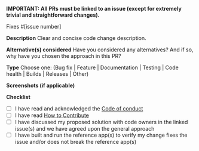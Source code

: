 **IMPORTANT: All PRs must be linked to an issue (except for extremely trivial and straightforward changes).**

Fixes #[issue number]

**Description**
Clear and concise code change description. 

**Alternative(s) considered**
Have you considered any alternatives? And if so, why have you chosen the approach in this PR?

**Type**
Choose one: (Bug fix | Feature | Documentation | Testing | Code health | Builds | Releases | Other)

**Screenshots (if applicable)**

**Checklist**
- [ ] I have read and acknowledged the [Code of conduct](https://github.com/openhealthalgorithms/service/blob/develop/CODE_OF_CONDUCT.md)
- [ ] I have read [How to Contribute](https://github.com/openhealthalgorithms/service/blob/develop/CONTRIBUTING.md)
- [ ] I have discussed my proposed solution with code owners in the linked issue(s) and we have agreed upon the general approach
- [ ] I have built and run the reference app(s) to verify my change fixes the issue and/or does not break the reference app(s)
